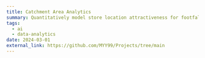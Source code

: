 ```yaml
---
title: Catchment Area Analytics
summary: Quantitatively model store location attractiveness for footfall predictions
tags:
  - ai
  - data-analytics
date: 2024-03-01
external_link: https://github.com/MYY99/Projects/tree/main
---
```

